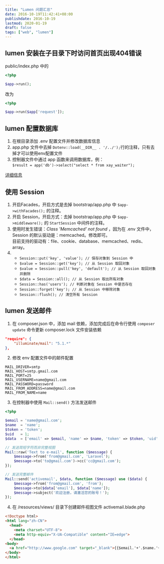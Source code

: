 ```yaml
---
title: "Lumen 问题汇总"
date: 2016-10-19T11:42:41+08:00
publishdate: 2016-10-19
lastmod: 2020-01-19
draft: false
tags: ["web", "lumen"]
---
```

## lumen 安装在子目录下时访问首页出现404错误
public/index.php 中的
```php
<?php

$app->run();
```
改为   
```php
<?php

$app->run($app['request']);
```

## lumen 配置数据库
1. 在根目录添加 .env 配置文件并修改数据库信息
2. app.php 文件中去掉 `Dotenv::load(__DIR__ . '/../');`行的注释，只有去掉才可以使用env配置文件
3. 控制器文件中通过 app 函数来调用数据库，例：    
`$result = app('db')->select("select * from xay_waiter");`

[详细信息](http://laravelacademy.org/post/455.html)

## 使用 Session
1. 开启Facades，开启方式是去掉 bootstrap/app.php 中 `$app->withFacades();` 的注释。
2. 开启 Session，开启方式：去掉 bootstrap/app.php 中 `$app->middleware();` 的 `StartSession` 中间件的注释。
3. 使用时发生错误：*Class 'Memcached' not found* ，因为在 .env 文件中，Session 的默认驱动是：memcached。修改即可。    
目前支持的驱动有：file、cookie、database、memcached、redis、array。
4. 
    - `Session::put('key', 'value'); // 保存对象到 Session 中`    
    - `$value = Session::get('key'); // 从 Session 取回对象`     
    - `$value = Session::pull('key', 'default'); // 从 Session 取回对象并删除`    
    - `$data = Session::all(); // 从 Session 取出所有对象`    
    - `Session::has('users'); // 判断对象在 Session 中是否存在` 
    - `Session::forget('key'); // 从 Session 中移除对象`    
    - `Session::flush(); // 清空所有 Session`

## lumen 发送邮件
1. 在 composer.json 中，添加 mail 依赖，添加完成后在命令行使用 `composer update` 命令更新 composer.lock 文件安装依赖

```json
"require": {
    "illuminate/mail": "5.1.*"
},
```
2. 修改 env 配置文件中的邮件配置

```env
MAIL_DRIVER=smtp
MAIL_HOST=smtp.gmail.com
MAIL_PORT=25    
MAIL_USERNAME=name@gmail.com
MAIL_PASSWORD=password
MAIL_FROM_ADDRESS=name@gmail.com
MAIL_FROM_NAME=name
```

3. 在控制器中使用 `Mail::send()` 方法发送邮件

```php
<?php

$email = 'name@gmail.com';
$name  = 'name';
$token = 'token';
$uid   = 1;
$data  = ['email' => $email, 'name' => $name, 'token' => $token, 'uid' => $uid];

// 发送简短字符而非完整视图
Mail::raw('Text to e-mail', function ($message) {
    $message->from('from@gmail.com', 'Laravel');
    $message->to('to@gmail.com')->cc('cc@gmail.com');
});

// 发送完整邮件
Mail::send('activemail', $data, function ($message) use ($data) {
    $message->from('from@gmail.com', 'from');
    $message->to($data['email'], $data['name']);
    $message->subject('欢迎注册，请激活您的账号！');
});
```
4. 在 /resources/views/ 目录下创建邮件视图文件 activemail.blade.php

```html
<!Doctype html>
<html lang="zh-CN">
  <head>
    <meta charset="UTF-8">
    <meta http-equiv="X-UA-Compatible" content="IE=edge">
  </head>
<body>
  <a href="http://www.google.com" target="_blank">{{$email.'+'.$name.'+'.$token.'+'.$uid}}点击激活你的账号</a>
</body>
</html>

```
